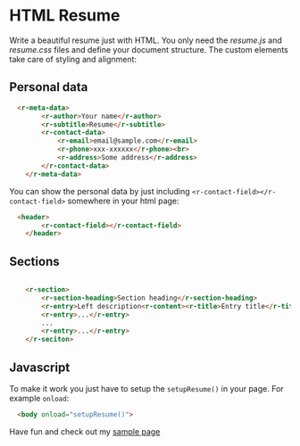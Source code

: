 # HTML Resume

Write a beautiful resume just with HTML. You only need the *resume.js* and *resume.css* files and define your document structure. The custom elements take care of styling and alignment:

## Personal data

```html
  <r-meta-data>
		<r-author>Your name</r-author>
		<r-subtitle>Resume</r-subtitle>
		<r-contact-data>
			<r-email>email@sample.com</r-email>
			<r-phone>xxx-xxxxxx</r-phone><br>
			<r-address>Some address</r-address>
		</r-contact-data>
	</r-meta-data>
```

You can show the personal data by just including `<r-contact-field></r-contact-field>` somewhere in your html page:

```html
  <header>
		<r-contact-field></r-contact-field>
	</header>
```

## Sections

```html

    <r-section>
		<r-section-heading>Section heading</r-section-heading>
		<r-entry>Left description<r-content><r-title>Entry title</r-title>Some information about the entry</r-content></r-entry>
		<r-entry>...</r-entry>
		...
		<r-entry>...</r-entry>
	</r-seciton>	

```

## Javascript 

To make it work you just have to setup the `setupResume()` in your page. For example `onload`:

```html
  <body onload="setupResume()">
```

Have fun and check out my [sample page](http://koogle.github.io/resume)
